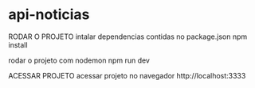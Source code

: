 # api-noticias

RODAR O PROJETO 
intalar dependencias contidas no package.json
npm install

rodar o projeto com nodemon
npm run dev



ACESSAR PROJETO
acessar projeto no navegador 
http://localhost:3333






